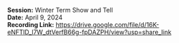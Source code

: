 **Session:** Winter Term Show and Tell <br>
**Date:** April 9, 2024 <br>
**Recording Link:** https://drive.google.com/file/d/16K-eNFTlD_l7W_dtVerfB66g-fpDAZPH/view?usp=share_link
